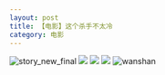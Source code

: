 ```yaml
---
layout: post
title: 【电影】这个杀手不太冷
category: 电影
---
```

![story_new_final](http://s5kw20fzf.hd-bkt.clouddn.com/img/story_new_final_0322.png)
![](http://s5kx63xd7.hd-bkt.clouddn.com/img/killer-220701-1.jpg)
![](http://s5kx63xd7.hd-bkt.clouddn.com/img/killer-220701-3.jpg)
![](http://s5kx63xd7.hd-bkt.clouddn.com/img/killer-220701-2.jpg)
![wanshan](http://s5kw20fzf.hd-bkt.clouddn.com/img/wanshan.png)





  




